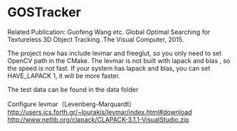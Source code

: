 # GOSTracker
Related Publication: 
Guofeng Wang etc. Global Optimal Searching for Textureless 3D Object Tracking. 
The Visual Computer, 2015.

The project now has include levmar and freeglut, so you only need to set OpenCV path in the CMake.
The levmar is not built with lapack and blas , so the speed is not fast. 
If your system has lapack and blas, you can set HAVE_LAPACK 1, it will be more faster.

The test data can be found in the data folder

Configure levmar（Levenberg-Marquardt）
http://users.ics.forth.gr/~lourakis/levmar/index.html#download
http://www.netlib.org/clapack/CLAPACK-3.1.1-VisualStudio.zip
